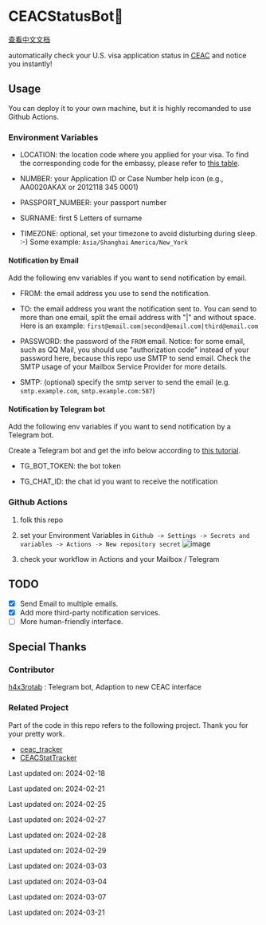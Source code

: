 # CEACStatusBot🤖

[查看中文文档](README.Chinese.md)
 
automatically check your U.S. visa application status in [CEAC](https://ceac.state.gov/CEACStatTracker/Status.aspx?App=NIV) and notice you instantly!

## Usage

You can deploy it to your own machine, but it is highly recomanded to use Github Actions. 

### Environment Variables

- LOCATION: the location code where you applied for your visa. To find the corresponding code for the embassy, please refer to [this table](LOCATION.md).

- NUMBER: your Application ID or Case Number help icon (e.g., AA0020AKAX or 2012118 345 0001) 

- PASSPORT_NUMBER: your passport number

- SURNAME: first 5 Letters of surname

- TIMEZONE: optional, set your timezone to avoid disturbing during sleep. :-) Some example: `Asia/Shanghai` `America/New_York`

#### Notification by Email

Add the following env variables if you want to send notification by email.

- FROM: the email address you use to send the notification.

- TO: the email address you want the notification sent to. You can send to more than one email, split the email address with "|" and without space. Here is an example: `first@email.com|second@email.com|third@email.com`

- PASSWORD: the password of the `FROM` email. Notice: for some email, such as QQ Mail, you should use "authorization code" instead of your password here, because this repo use SMTP to send email. Check the SMTP usage of your Mailbox Service Provider for more details.

- SMTP: (optional) specify the smtp server to send the email (e.g. `smtp.example.com`, `smtp.example.com:587`)

#### Notification by Telegram bot

Add the following env variables if you want to send notification by a Telegram bot.

Create a Telegram bot and get the info below according to [this tutorial](https://www.cytron.io/tutorial/how-to-create-a-telegram-bot-get-the-api-key-and-chat-id).

- TG_BOT_TOKEN: the bot token

- TG_CHAT_ID: the chat id you want to receive the notification

### Github Actions

1. folk this repo

2. set your Environment Variables in `Github -> Settings -> Secrets and variables -> Actions -> New repository secret`
![image](docs/github.new.secret.png)

3. check your workflow in Actions and your Mailbox / Telegram

## TODO

- [x] Send Email to multiple emails.
- [x] Add more third-party notification services.
- [ ] More human-friendly interface.

## Special Thanks

### Contributor

[h4x3rotab](https://github.com/h4x3rotab) : Telegram bot, Adaption to new CEAC interface

### Related Project

Part of the code in this repo refers to the following project. Thank you for your pretty work.

- [ceac_tracker](https://github.com/lixin-wei/ceac_tracker)
- [CEACStatTracker](https://github.com/yuzeming/CEACStatTracker)

Last updated on: 2024-02-18

Last updated on: 2024-02-21

Last updated on: 2024-02-25

Last updated on: 2024-02-27

Last updated on: 2024-02-28

Last updated on: 2024-02-29

Last updated on: 2024-03-03

Last updated on: 2024-03-04

Last updated on: 2024-03-07

Last updated on: 2024-03-21